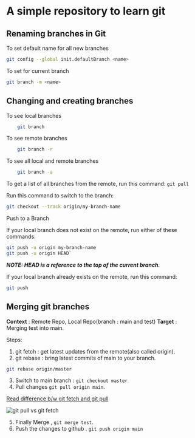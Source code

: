 # A simple repository to learn git


## Renaming branches in Git

To set default name for all new branches
```sh
git config --global init.defaultBranch <name>
```

To set for current branch

```sh
git branch -m <name>
```

## Changing and creating branches
To see local branches
```sh
	git branch
```

To see remote branches

```sh
	git branch -r 
```
To see all local and remote branches
```sh
	git branch -a
```


To get a list of all branches from the remote, run this command:
```git pull```

Run this command to switch to the branch:

```sh
git checkout --track origin/my-branch-name
```


Push to a Branch

If your local branch does not exist on the remote, run either of these commands:
```sh
git push -u origin my-branch-name
git push -u origin HEAD`
```

***NOTE: HEAD is a reference to the top of the current branch.***

If your local branch already exists on the remote, run this command:

```sh 
git push
```


## Merging git branches

**Context** : Remote Repo, Local Repo(branch : main and test)
**Target** : Merging test into main.

Steps:

 1. git fetch : get latest updates from the remote(also called origin).
 2. git rebase : bring latest commits of main to your branch.

  ```sh
  git rebase origin/master
 ```

 3. Switch to main branch : ```git checkout master```
 4. Pull changes ```git pull origin main```.

 [Read difference b/w git fetch and git pull](https://www.theserverside.com/blog/Coffee-Talk-Java-News-Stories-and-Opinions/Git-pull-vs-fetch-Whats-the-difference#:~:text=Difference%20between%20Git%20fetch%20and,git%20pull%20command%20does%20both.)

 ![git pull vs git fetch](https://itknowledgeexchange.techtarget.com/coffee-talk/files/2023/05/git-fetch-vs-merge.gif)

5. Finally Merge , ```git merge test```.
6. Push the changes to github . ```git push origin main```
